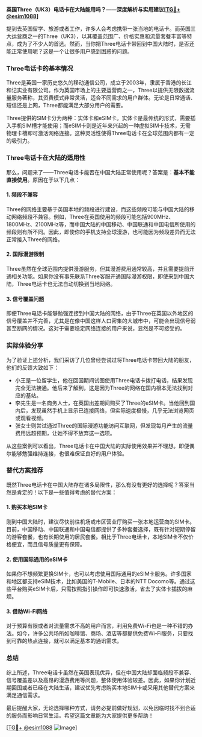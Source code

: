 **英国Three（UK3）电话卡在大陆能用吗？——深度解析与实用建议[[TG💪+ @esim1088](https://t.me/s/esim1088)]**

提到去英国留学、旅游或者工作，许多人会考虑携带一张当地的电话卡。而英国三大运营商之一的Three（UK3），以其覆盖范围广、价格实惠和流量套餐丰富等特点，成为了不少人的首选。然而，当你把Three电话卡带回到中国大陆时，是否还能正常使用呢？这是一个让很多用户感到困惑的问题。

### Three电话卡的基本情况

Three是英国一家历史悠久的移动通信公司，成立于2003年，隶属于香港的长江和记实业有限公司。作为英国市场上的主要运营商之一，Three以提供无限数据流量服务著称，其资费模式非常灵活，适合不同需求的用户群体。无论是日常通话、短信还是上网，Three都能满足大部分用户的需要。

Three提供的SIM卡分为两种：实体卡和eSIM卡。实体卡是最传统的形式，需要插入手机SIM槽才能使用；而eSIM卡则是近年来兴起的一种虚拟SIM卡技术，无需物理卡槽即可激活网络连接。这种灵活性使得Three电话卡在全球范围内都有一定的吸引力。

### Three电话卡在大陆的适用性

那么，问题来了——Three电话卡能否在中国大陆正常使用呢？答案是：**基本不能直接使用**。原因在于以下几点：

#### 1. **频段不兼容**
   Three的网络主要基于英国本地的频段进行建设，而这些频段可能与中国大陆的移动网络频段不兼容。例如，Three在英国使用的频段可能包括900MHz、1800MHz、2100MHz等，而中国大陆的中国移动、中国联通和中国电信所使用的频段则有所不同。因此，即使你的手机支持全球漫游，也可能因为频段差异而无法正常接入Three的网络。

#### 2. **国际漫游限制**
   Three虽然在全球范围内提供漫游服务，但其漫游费用通常较高，并且需要提前开通相关功能。如果你没有事先联系Three客服开通国际漫游权限，即使来到中国大陆，Three电话卡也无法自动切换到当地网络。

#### 3. **信号覆盖问题**
   即便Three电话卡能够勉强连接到中国大陆的网络，由于Three在英国以外地区的信号覆盖并不完善，尤其是在像中国这样人口密集的大城市中，可能会出现信号弱甚至断网的情况。这对于需要稳定网络连接的用户来说，显然是不可接受的。

### 实际体验分享

为了验证上述分析，我们采访了几位曾经尝试过将Three电话卡带回大陆的朋友，他们的反馈大致如下：

- 小王是一位留学生，他在回国期间试图使用Three电话卡拨打电话，结果发现完全无法接通。他后来了解到，这是因为Three的网络在国内根本无法找到对应的基站。
- 李先生是一名商务人士，在英国出差期间购买了Three的eSIM卡。当他回到国内后，发现虽然手机上显示已连接网络，但实际速度极慢，几乎无法浏览网页或观看视频。
- 张女士则尝试通过Three的国际漫游功能访问互联网，但发现每月产生的流量费用远超预期，让她不得不放弃这一选项。

从这些案例可以看出，Three电话卡在中国大陆的实际使用效果并不理想。即便偶尔能够勉强维持连接，也很难保证良好的用户体验。

### 替代方案推荐

既然Three电话卡在中国大陆存在诸多局限性，那么有没有更好的选择呢？答案当然是肯定的！以下是一些值得考虑的替代方案：

#### 1. **购买本地SIM卡**
   刚到中国大陆时，建议尽快前往机场或市区营业厅购买一张本地运营商的SIM卡。目前，中国移动、中国联通和中国电信都提供了多种套餐选择，既有针对短期停留的游客套餐，也有长期使用的居民套餐。相比于Three电话卡，本地SIM卡不仅价格便宜，而且信号质量更有保障。

#### 2. **使用国际通用的eSIM卡**
   如果你不想频繁更换SIM卡，也可以考虑使用国际通用的eSIM卡服务。许多国家和地区都支持eSIM技术，比如美国的T-Mobile、日本的NTT Docomo等。通过这些平台购买eSIM卡后，只需按照指引操作即可快速激活，省去了实体卡插拔的麻烦。

#### 3. **借助Wi-Fi网络**
   对于预算有限或者对流量需求不高的用户而言，利用免费Wi-Fi也是一种不错的办法。如今，许多公共场所如咖啡馆、商场、酒店等都提供免费Wi-Fi服务，只要找到可靠的热点连接，就可以满足基本的通讯需求。

### 总结

综上所述，Three电话卡虽然在英国表现优异，但在中国大陆却面临频段不兼容、信号覆盖差以及高昂的漫游费用等问题，整体使用体验较差。因此，如果你计划近期回国或者已经在大陆生活，建议优先考虑购买本地SIM卡或采用其他替代方案来满足通信需求。

最后提醒大家，无论选择哪种方式，请务必提前做好规划，以免因临时找不到合适的服务而影响日常生活。希望这篇文章能为大家提供更多帮助！

[[TG💪+ @esim1088](https://t.me/s/esim1088) ![Image](https://i.postimg.cc/4NQfJmqS/Snipaste-2025-05-13-00-14-12.png)]